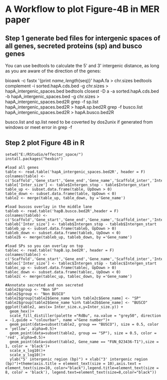 # A Workflow to plot Figure-4B in MER paper

## Step 1 generate bed files for intergenic spaces of all genes, secreted proteins (sp) and busco genes
You can use bedtools to calculate the 5' and 3' intergenic distance, as long as you are aware of the direction of the genes:
  
bioawk -c fastx '{print $name,length($seq)}' hapA.fa > chr.sizes
bedtools complement -i sorted.hapA.cds.bed -g chr.sizes  > hapA_intergenic_spaces.bed
bedtools closest -D a -a sorted.hapA.cds.bed -b hapA_intergenic_spaces.bed -g chr.sizes > hapA_intergenic_spaces.bed2R
grep -f sp.list hapA_intergenic_spaces.bed2R > hapA.sp.bed2R
grep -f busco.list hapA_intergenic_spaces.bed2R > hapA.busco.bed2R

busco.list and sp.list need to be coverted by dos2unix if generated from windows or meet error in grep -f


## Step 2 plot Figure 4B in R
```
setwd("E:/RStudio/effector_space/")
install.packages("hexbin")
  
#load all genes
table <- read.table('hapA_intergenic_spaces.bed2R', header = F)
colnames(table) <- c('Scaffold','Gene_start','Gene_end','Gene_name','Scaffold_inter','Intergen_start','Intergen_stop','UpDown')
table['Inter_size'] <- table$Intergen_stop - table$Intergen_start
table_up <- subset.data.frame(table, UpDown > 0)
table_down <- subset.data.frame(table, UpDown < 0)
table2 <- merge(table_up, table_down, by ='Gene_name')

#load buscos overlay in the middle lane
tableb <- read.table('hapB.busco.bed2R',header = F)
colnames(tableb) <- c('Scaffold','Gene_start','Gene_end','Gene_name','Scaffold_inter','Intergen_start','Intergen_stop','UpDown')
tableb['Inter_size'] <- tableb$Intergen_stop - tableb$Intergen_start
tableb_up <- subset.data.frame(tableb, UpDown > 0)
tableb_down <- subset.data.frame(tableb, UpDown < 0)
table2b <- merge(tableb_up, tableb_down, by ='Gene_name')

#load SPs so you can overlay on top
tablec <- read.table('hapB.sp.bed2R', header = F)
colnames(tablec) <- c('Scaffold','Gene_start','Gene_end','Gene_name','Scaffold_inter','Intergen_start','Intergen_stop','UpDown')
tablec['Inter_size'] <- tablec$Intergen_stop - tablec$Intergen_start
tablec_up <- subset.data.frame(tablec, UpDown > 0)
tablec_down <- subset.data.frame(tablec, UpDown < 0)
table2c <- merge(tablec_up, tablec_down, by ='Gene_name')

#Annotate secreted and non secreted
table2$group <- "Non SP"
table2$group <- "Non BUSCO"
table2$group[table2$Gene_name %in% table2c$Gene_name] <- "SP"
table2$group[table2$Gene_name %in% table2b$Gene_name] <- "BUSCO"
ggplot(table2, aes(x= Inter_size.x,y=Inter_size.y)) +
  geom_hex()+
  scale_fill_distiller(palette ="RdBu", na.value = "grey50", direction = -1,guide = "colourbar", name ="Gene number")+
  geom_point(data=subset(table2, group == "BUSCO"), size = 0.5, color = 'yellow', alpha=0.5)+
  geom_point(data=subset(table2, group == "SP"), size = 0.5, color = 'red', alpha=0.5)+
  geom_point(data=subset(table2, Gene_name == "FUN_023436-T1"),size = 1, color = 'black')+
  scale_x_log10()+
  scale_y_log10()+
  ylab("5' intergenic region (bp)") + xlab("3' intergenic region (bp)")+theme(axis.title = element_text(size = 10),axis.text = element_text(size=10, color="black"),legend.title=element_text(size = 8, color = 'black'), legend.text=element_text(size=8,color="black"))
```
